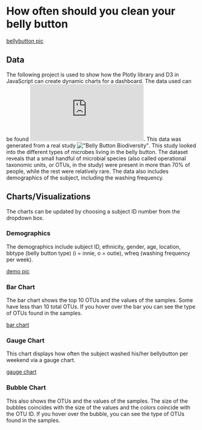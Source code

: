 # How often should you clean your belly button

[bellybutton pic](https://github.com/Corters22/plotly-challenge/blob/main/static/images/belly%20button%20pic.PNG)

## Data
The following project is used to show how the Plotly library and D3 in JavaScript can create dynamic charts for a dashboard. The data used can be found ![here](https://github.com/Corters22/plotly-challenge/blob/main/samples.json). This data was generated from a real study !["Belly Button Biodiversity"](http://robdunnlab.com/projects/belly-button-biodiversity/). This study looked into the different types of microbes living in the belly button. The dataset reveals that a small handful of microbial species (also called operational taxonomic units, or OTUs, in the study) were present in more than 70% of people, while the rest were relatively rare. The data also includes demographics of the subject, including the washing frequency.

## Charts/Visualizations
The charts can be updated by choosing a subject ID number from the dropdown box.

### Demographics
The demographics include subject ID, ethnicity, gender, age, location, bbtype (belly button type) (i = innie, o = outie), wfreq (washing frequency per week).

[demo pic](https://github.com/Corters22/plotly-challenge/blob/main/static/images/screen%20shot%20demo.PNG)

### Bar Chart
The bar chart shows the top 10 OTUs and the values of the samples. Some have less than 10 total OTUs. If you hover over the bar you can see the type of OTUs found in the samples.

[bar chart](https://github.com/Corters22/plotly-challenge/blob/main/static/images/screen%20shot%20bar.PNG)

### Gauge Chart
This chart displays how often the subject washed his/her bellybutton per weekend via a gauge chart.

[gauge chart](https://github.com/Corters22/plotly-challenge/blob/main/static/images/screen%20shot%20gauge.PNG)

### Bubble Chart
This also shows the OTUs and the values of the samples. The size of the bubbles coincides with the size of the values and the colors coincide with the OTU ID. If you hover over the bubble, you can see the type of OTUs found in the samples.
